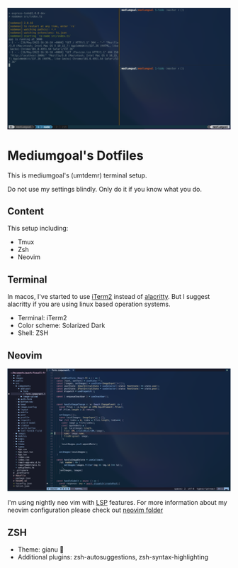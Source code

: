![Terminal](./assets/terminal.png)
# Mediumgoal's Dotfiles

This is mediumgoal's (umtdemr) terminal setup. 

Do not use my settings blindly. Only do it if you know what you do.


## Content

This setup including:

* Tmux
* Zsh
* Neovim

## Terminal


In macos, I've started to use [iTerm2](https://iterm2.com/ "iTerm2's official page") instead of [alacritty](https://github.com/alacritty/alacritty "Alacrity's github page"). But I suggest alacritty if you are using linux based operation systems.

* Terminal: iTerm2
* Color scheme: Solarized Dark
* Shell: ZSH

## Neovim

![Neovim preview](./assets/neovim.png)

I'm using nightly neo vim with [LSP](https://github.com/neovim/nvim-lspconfig) features. For more information about my neovim configuration please check out [neovim folder](https://github.com/umtdemr/Dotfiles/tree/master/.config/nvim)


## ZSH

* Theme: gianu 🤟
* Additional plugins: zsh-autosuggestions, zsh-syntax-highlighting
